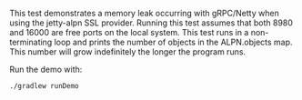 This test demonstrates a memory leak occurring with gRPC/Netty when using the jetty-alpn
SSL provider. Running this test assumes that both 8980 and 16000 are free ports on the
local system. This test runs in a non-terminating loop and prints the number of objects
in the ALPN.objects map. This number will grow indefinitely the longer the program runs.

Run the demo with:

    ./gradlew runDemo
